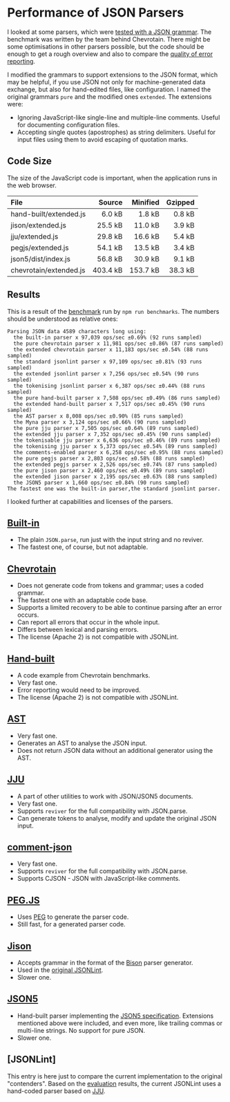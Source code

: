 Performance of JSON Parsers
===========================

I looked at some parsers, which were [tested with a JSON grammar]. The benchmark was written by the team behind Chevrotain. There might be some optimisations in other parsers possible, but the code should be enough to get a rough overview and also to compare the [quality of error reporting].

I modified the grammars to support extensions to the JSON format, which may be helpful, if you use JSON not only for machine-generated data exchange, but also for hand-edited files, like configuration. I named the original grammars `pure` and the modified ones `extended`. The extensions were:

* Ignoring JavaScript-like single-line and multiple-line comments. Useful for documenting configuration files.
* Accepting single quotes (apostrophes) as string delimiters. Useful for input files using them to avoid escaping of quotation marks.

Code Size
---------

The size of the JavaScript code is important, when the application runs in the web browser.

| File                   | Source  | Minified | Gzipped  |
| :--------------------- | ------: | -------: | -------: |
| hand-built/extended.js |   6.0 kB |   1.8 kB |  0.8 kB |
| jison/extended.js      |  25.5 kB |  11.0 kB |  3.9 kB |
| jju/extended.js        |  29.8 kB |  16.6 kB |  5.4 kB |
| pegjs/extended.js      |  54.1 kB |  13.5 kB |  3.4 kB |
| json5/dist/index.js    |  56.8 kB |  30.9 kB |  9.1 kB |
| chevrotain/extended.js | 403.4 kB | 153.7 kB | 38.3 kB |

Results
-------

This is a result of the [benchmark] run by `npm run benchmarks`. The numbers should be understood as relative ones:

    Parsing JSON data 4589 characters long using:
      the built-in parser x 97,039 ops/sec ±0.69% (92 runs sampled)
      the pure chevrotain parser x 11,981 ops/sec ±0.86% (87 runs sampled)
      the extended chevrotain parser x 11,183 ops/sec ±0.54% (88 runs sampled)
      the standard jsonlint parser x 97,109 ops/sec ±0.81% (93 runs sampled)
      the extended jsonlint parser x 7,256 ops/sec ±0.54% (90 runs sampled)
      the tokenising jsonlint parser x 6,387 ops/sec ±0.44% (88 runs sampled)
      the pure hand-built parser x 7,508 ops/sec ±0.49% (86 runs sampled)
      the extended hand-built parser x 7,517 ops/sec ±0.45% (90 runs sampled)
      the AST parser x 8,008 ops/sec ±0.90% (85 runs sampled)
      the Myna parser x 3,124 ops/sec ±0.66% (90 runs sampled)
      the pure jju parser x 7,505 ops/sec ±0.64% (89 runs sampled)
      the extended jju parser x 7,352 ops/sec ±0.45% (90 runs sampled)
      the tokenisable jju parser x 6,636 ops/sec ±0.46% (89 runs sampled)
      the tokenising jju parser x 5,373 ops/sec ±0.54% (89 runs sampled)
      the comments-enabled parser x 6,258 ops/sec ±0.95% (88 runs sampled)
      the pure pegjs parser x 2,803 ops/sec ±0.58% (88 runs sampled)
      the extended pegjs parser x 2,526 ops/sec ±0.74% (87 runs sampled)
      the pure jison parser x 2,460 ops/sec ±0.49% (89 runs sampled)
      the extended jison parser x 2,195 ops/sec ±0.63% (88 runs sampled)
      the JSON5 parser x 1,660 ops/sec ±0.84% (90 runs sampled)
    The fastest one was the built-in parser,the standard jsonlint parser.

I looked further at capabilities and licenses of the parsers.

[Built-in]
----------

* The plain `JSON.parse`, run just with the input string and no reviver.
* The fastest one, of course, but not adaptable.

[Chevrotain]
------------

* Does not generate code from tokens and grammar; uses a coded grammar.
* The fastest one with an adaptable code base.
* Supports a limited recovery to be able to continue parsing after an error occurs.
* Can report all errors that occur in the whole input.
* Differs between lexical and parsing errors.
* The license (Apache 2) is not compatible with JSONLint.

[Hand-built]
------------

* A code example from Chevrotain benchmarks.
* Very fast one.
* Error reporting would need to be improved.
* The license (Apache 2) is not compatible with JSONLint.

[AST]
-----

* Very fast one.
* Generates an AST to analyse the JSON input.
* Does not return JSON data without an additional generator using the AST.

[JJU]
-----

* A part of other utilities to work with JSON/JSON5 documents.
* Very fast one.
* Supports `reviver` for the full compatibility with JSON.parse.
* Can generate tokens to analyse, modify and update the original JSON input.

[comment-json]
--------------

* Very fast one.
* Supports `reviver` for the full compatibility with JSON.parse.
* Supports CJSON - JSON with JavaScript-like comments.

[PEG.JS]
--------

* Uses [PEG] to generate the parser code.
* Still fast, for a generated parser code.

[Jison]
-------

* Accepts grammar in the format of the [Bison] parser generator.
* Used in the [original JSONLint].
* Slower one.

[JSON5]
-------

* Hand-built parser implementing the [JSON5 specification]. Extensions mentioned above were included, and even more, like trailing commas or multi-line strings. No support for pure JSON.
* Slower one.

[JSONLint]
----------

This entry is here just to compare the current implementation to the original "contenders". Based on the [evaluation] results, the current JSONLint uses a hand-coded parser based on [JJU].

[tested with a JSON grammar]: https://sap.github.io/chevrotain/performance/
[quality of error reporting]: ./errorReportingQuality.md
[evaluation]: ./evaluation.md
[benchmark]: ../parse.js
[Built-in]: https://developer.mozilla.org/en-US/docs/Web/JavaScript/Reference/Global_Objects/JSON/parse
[Chevrotain]: https://github.com/SAP/chevrotain
[Hand-built]: https://github.com/sap/chevrotain/blob/gh-pages/performance/jsonParsers/handbuilt/handbuilt.js
[JJU]: http://rlidwka.github.io/jju/
[comment-json]: https://github.com/kaelzhang/node-comment-json
[AST]: https://github.com/vtrushin/json-to-ast
[PEG.JS]: http://pegjs.org/
[Jison]: http://zaach.github.io/jison/
[JSON5]: https://json5.org/
[PEG]: https://en.wikipedia.org/wiki/Parsing_expression_grammar
[Bison]: https://en.wikipedia.org/wiki/GNU_Bison
[JSON5 specification]: https://spec.json5.org/
[original JSONLint]: https://github.com/zaach/jison
